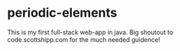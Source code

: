 # periodic-elements

This is my first full-stack web-app in java. Big shoutout to code.scottshipp.com for the much needed guidence!
